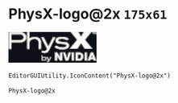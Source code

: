 # PhysX-logo@2x `175x61`
<img src="/img/PhysX-logo.png" width=175 height=61>

``` CSharp
EditorGUIUtility.IconContent("PhysX-logo@2x")
```
```
PhysX-logo@2x
```
